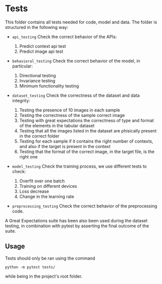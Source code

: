 # Tests

This folder contains all tests needed for code, model and data. The folder is structured in the following way:

- `api_testing` Check the correct behavior of the APIs:
    1. Predict context api test
    2. Predict image api test

- `behavioral_testing` Check the correct behavior of the model, in particular:
    1. Directional testing
    2. Invariance testing
    3. Minimum functionality testing
- `dataset_testing` Check the correctness of the dataset and data integrity:
    1. Testing the presence of 10 images in each sample
    2. Testing the correctness of the sample correct image
    3. Testing with great expectations the correctness of type and format of the elements in the tabular dataset
    4. Testing that all the images listed in the dataset are phisically present in the correct folder
    5. Testing for each sample if it contains the right number of contexts, and also if the target is present in the context
    6. Testing that the format of the correct image, in the target file, is the right one
- `model_testing` Check the training process, we use different tests to check:
    1. Overfit over one batch
    2. Training on different devices
    3. Loss decrease
    4. Change in the learning rate
- `preprocessing_testing` Check the correct behavior of the preprocessing code.

A Great Expectations suite has been also been used during the dataset testing, in combination with pytest by asserting the final outcome of the suite.  

## Usage
Tests should only be ran using the command
```
python -m pytest tests/
```
while being in the project's root folder.
